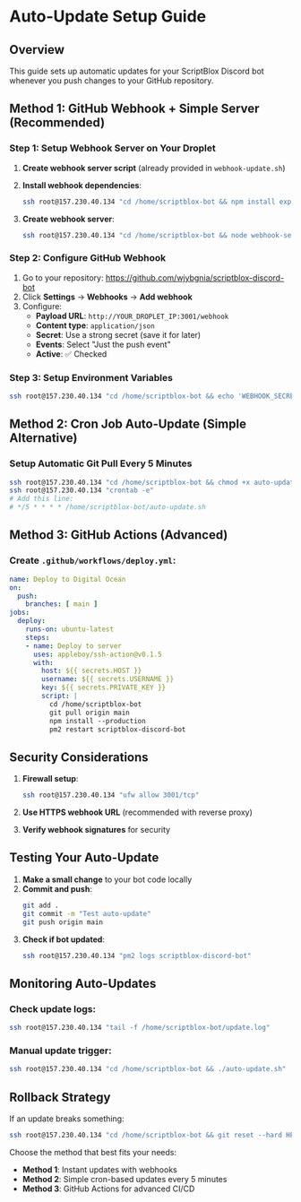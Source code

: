 # Auto-Update Setup Guide

## Overview
This guide sets up automatic updates for your ScriptBlox Discord bot whenever you push changes to your GitHub repository.

## Method 1: GitHub Webhook + Simple Server (Recommended)

### Step 1: Setup Webhook Server on Your Droplet

1. **Create webhook server script** (already provided in `webhook-update.sh`)
2. **Install webhook dependencies**:
   ```bash
   ssh root@157.230.40.134 "cd /home/scriptblox-bot && npm install express crypto"
   ```

3. **Create webhook server**:
   ```bash
   ssh root@157.230.40.134 "cd /home/scriptblox-bot && node webhook-server.js"
   ```

### Step 2: Configure GitHub Webhook

1. Go to your repository: https://github.com/wjybgnia/scriptblox-discord-bot
2. Click **Settings** → **Webhooks** → **Add webhook**
3. Configure:
   - **Payload URL**: `http://YOUR_DROPLET_IP:3001/webhook`
   - **Content type**: `application/json`
   - **Secret**: Use a strong secret (save it for later)
   - **Events**: Select "Just the push event"
   - **Active**: ✅ Checked

### Step 3: Setup Environment Variables
```bash
ssh root@157.230.40.134 "cd /home/scriptblox-bot && echo 'WEBHOOK_SECRET=your_secret_here' >> .env"
```

## Method 2: Cron Job Auto-Update (Simple Alternative)

### Setup Automatic Git Pull Every 5 Minutes
```bash
ssh root@157.230.40.134 "cd /home/scriptblox-bot && chmod +x auto-update.sh"
ssh root@157.230.40.134 "crontab -e"
# Add this line:
# */5 * * * * /home/scriptblox-bot/auto-update.sh
```

## Method 3: GitHub Actions (Advanced)

### Create `.github/workflows/deploy.yml`:
```yaml
name: Deploy to Digital Ocean
on:
  push:
    branches: [ main ]
jobs:
  deploy:
    runs-on: ubuntu-latest
    steps:
    - name: Deploy to server
      uses: appleboy/ssh-action@v0.1.5
      with:
        host: ${{ secrets.HOST }}
        username: ${{ secrets.USERNAME }}
        key: ${{ secrets.PRIVATE_KEY }}
        script: |
          cd /home/scriptblox-bot
          git pull origin main
          npm install --production
          pm2 restart scriptblox-discord-bot
```

## Security Considerations

1. **Firewall setup**:
   ```bash
   ssh root@157.230.40.134 "ufw allow 3001/tcp"
   ```

2. **Use HTTPS webhook URL** (recommended with reverse proxy)

3. **Verify webhook signatures** for security

## Testing Your Auto-Update

1. **Make a small change** to your bot code locally
2. **Commit and push**:
   ```bash
   git add .
   git commit -m "Test auto-update"
   git push origin main
   ```
3. **Check if bot updated**:
   ```bash
   ssh root@157.230.40.134 "pm2 logs scriptblox-discord-bot"
   ```

## Monitoring Auto-Updates

### Check update logs:
```bash
ssh root@157.230.40.134 "tail -f /home/scriptblox-bot/update.log"
```

### Manual update trigger:
```bash
ssh root@157.230.40.134 "cd /home/scriptblox-bot && ./auto-update.sh"
```

## Rollback Strategy

If an update breaks something:
```bash
ssh root@157.230.40.134 "cd /home/scriptblox-bot && git reset --hard HEAD~1 && pm2 restart scriptblox-discord-bot"
```

Choose the method that best fits your needs:
- **Method 1**: Instant updates with webhooks
- **Method 2**: Simple cron-based updates every 5 minutes  
- **Method 3**: GitHub Actions for advanced CI/CD

